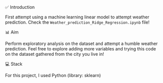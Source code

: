 ✅ Introduction

First attempt using a machine learning linear model to attempt weather prediction. Check the `Weather_prediction_Ridge_Regression.ipynb` file!

📊 Aim

Perform exploratory analysis on the dataset and attempt a humble weather prediction. Feel free to explore adding more variables and trying this code on the dataset gathered from the city you live in!

💻 Stack

For this project, I used Python (library: sklearn)
